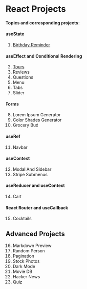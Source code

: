 # React Projects

#### Topics and corresponding projects:

#### useState

1. [Birthday Reminder](https://stupefied-pike-4f4612.netlify.app/)

#### useEffect and Conditional Rendering

2. [Tours](https://travel-info07.netlify.app/)
3. Reviews
4. Questions
5. Menu
6. Tabs
7. Slider

#### Forms

8. Lorem Ipsum Generator
9. Color Shades Generator
10. Grocery Bud

#### useRef

11. Navbar

#### useContext

12. Modal And Sidebar
13. Stripe Submenus

#### useReducer and useContext

14. Cart

#### React Router and useCallback

15. Cocktails

## Advanced Projects

16. Markdown Preview
17. Random Person
18. Pagination
19. Stock Photos
20. Dark Mode
21. Movie DB
22. Hacker News
23. Quiz
